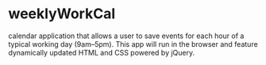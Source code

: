 # weeklyWorkCal
 calendar application that allows a user to save events for each hour of a typical working day (9am–5pm). This app will run in the browser and feature dynamically updated HTML and CSS powered by jQuery.
